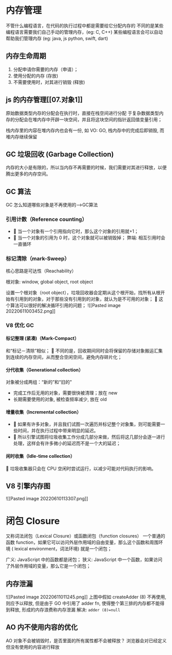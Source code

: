 # 内存管理
不管什么编程语言，在代码的执行过程中都是需要给它分配内存的
不同的是某些编程语言需要我们自己手动的管理内存，(eg: C, C++)
某些编程语言会可以自动帮助我们管理内存 (eg: java, js
python, swift, dart)

## 内存生命周期
1. 分配申请你需要的内存（申请）；
2. 使用分配的内存 (存放)
3. 不需要使用时，对其进行销毁 (释放)

## js 的内存管理[[07.对象1]]
原始数据类型内存的分配会在执行时，直接在栈空间进行分配
于复杂数据类型内存的分配会在堆内存中开辟一块空间，并且将这块空间的指针返回值变量引用；

栈内存里的内容在堆内存内也会有一份, 如 VO: GO, 栈内存中的完成后即销毁, 而堆内存继续保留

##  GC 垃圾回收 (Garbage Collection)
内存的大小是有限的，所以当内存不再需要的时候，我们需要对其进行释放，以便腾出更多的内存空间。

## GC 算法
GC 怎么知道哪些对象是不再使用的-->GC算法
### 引用计数（Reference counting）
-  当一个对象有一个引用指向它时，那么这个对象的引用就+1； 
-  当一个对象的引用为 0 时，这个对象就可以被销毁掉；
弊端: 相互引用时会一直循环

### 标记清除（mark-Sweep）
核心思路是可达性（Reachability）

根对象: window, global object, root object 

设置一个根对象（root object），垃圾回收器会定期从这个根开始，找所有从根开始有引用到的对象，对于那些没有引用到的对象，就认为是不可用的对象；
 这个算法可以很好的解决循环引用的问题；
![[Pasted image 20220611003452.png]]
### V8 优化 GC
#### 标记整理 (紧凑)（Mark-Compact）
和“标记－清除”相似； 
 不同的是，回收期间同时会将保留的存储对象搬运汇集到连续的内存空间，从而整合空闲空间，避免内存碎片化；

#### 分代收集（Generational collection）
对象被分成两组：“新的”和“旧的"
- 完成工作后无用的对象，需要很快被清理；放在 new
- 长期需要使用的对象, 被检查频率减少, 放在 old

#### 增量收集（Incremental collection）
-  如果有许多对象，并且我们试图一次遍历并标记整个对象集，则可能需要一些时间，并在执行过程中带来明显的延迟。 
-  所以引擎试图将垃圾收集工作分成几部分来做，然后将这几部分会逐一进行处理，这样会有许多微小的延迟而不是一个大的延迟；

#### 闲时收集（Idle-time collection）
 垃圾收集器只会在 CPU 空闲时尝试运行，以减少可能对代码执行的影响。


## V8 引擎内存图
![[Pasted image 20220610113307.png]]

# 闭包 Closure
又称词法闭包（Lexical Closure）或函数闭包（function closures）
一个普通的函数 function，如果它可以访问外层作用域的自由变量，那么这个函数和周围环境 ( lexical environment，词法环境) 就是一个闭包；

广义: JavaScript 中的函数都是闭包；
狭义: JavaScript 中一个函数，如果访问了外层作用域的变量，那么它是一个闭包；

## 内存泄漏
![[Pasted image 20220611011245.png]]
上图中假如 createAdder (8) 不再使用, 则应予以释放, 但是由于 GO 中引用了 adder fn, 使得整个第三排的内存都不能得到释放, 形成的内存浪费称内存泄漏
解决:     `adder (8)=null`

## AO 内不使用内容的优化
AO 对象不会被销毁时，是否里面的所有属性都不会被释放？
浏览器会对已经定义但没有使用的内容进行释放